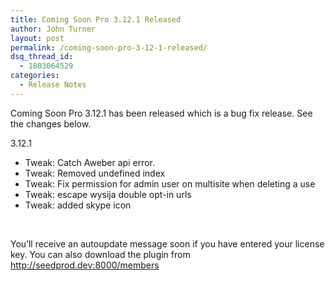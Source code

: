 ```yaml
---
title: Coming Soon Pro 3.12.1 Released
author: John Turner
layout: post
permalink: /coming-soon-pro-3-12-1-released/
dsq_thread_id:
  - 1803064529
categories:
  - Release Notes
---
```

Coming Soon Pro 3.12.1 has been released which is a bug fix release. See the changes below.

3.12.1

* Tweak: Catch Aweber api error.  
* Tweak: Removed undefined index  
* Tweak: Fix permission for admin user on multisite when deleting a use  
* Tweak: escape wysija double opt-in urls  
* Tweak: added skype icon

&nbsp;

You’ll receive an autoupdate message soon if you have entered your license key. You can also download the plugin from <a href="http://seedprod.dev:8000/members" target="_blank">http://seedprod.dev:8000/members</a>